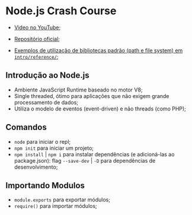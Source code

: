 # Node.js Crash Course

- [Video no YouTube](https://www.youtube.com/watch?v=fBNz5xF-Kx4);
- [Repositório oficial](https://github.com/bradtraversy/node_crash_course);

- [Exemplos de utilização de bibliotecas padrão (path e file system) em `intro/reference/`](/nodejs-crash-course/intro/reference/);

## Introdução ao Node.js

- Ambiente JavaScript Runtime baseado no motor V8;
- Single threaded, ótimo para aplicações que não exigem grande processamento de dados;
- Utiliza o modelo de eventos (event-driven) e não threads (como PHP);

## Comandos

- `node` para iniciar o repl;
- `npm init` para iniciar um projeto;
- `npm install` | `npm i` para instalar dependências (e adicioná-las ao package.json): flag `--save-dev` | `-D` para dependências de desenvolvimento;

## Importando Modulos

- `module.exports` para exportar módulos;
- `require()` para importar módulos;

